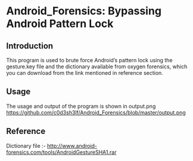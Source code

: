 Android_Forensics: Bypassing Android Pattern Lock
=================================================

Introduction
------------

This program is used to brute force Android’s pattern lock using the gesture.key file and the dictionary available from oxygen forensics, which you can download from the link mentioned in reference section.

Usage
-----

The usage and output of the program is shown in output.png
https://github.com/c0d3sh3lf/Android_Forensics/blob/master/output.png


Reference
---------

Dictionary file :- http://www.android-forensics.com/tools/AndroidGestureSHA1.rar
